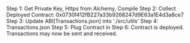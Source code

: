 Step 1: Get Private Key, Https from Alchemy, Compile
Step 2: Collect Deployed Contract: 0x0730f412fB227a33b9268247d9E63a1E4d3a8ce7
Step 3: Update ABI[Transactions.json] into './src/utils'
Step 4: Transactions.json
Step 5: Plug Contract in
Step 6: Contract is deployed. Transactions may now be sent and received.